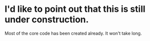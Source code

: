 # I'd like to point out that this is still under construction.
Most of the core code has been created already. It won't take long.
